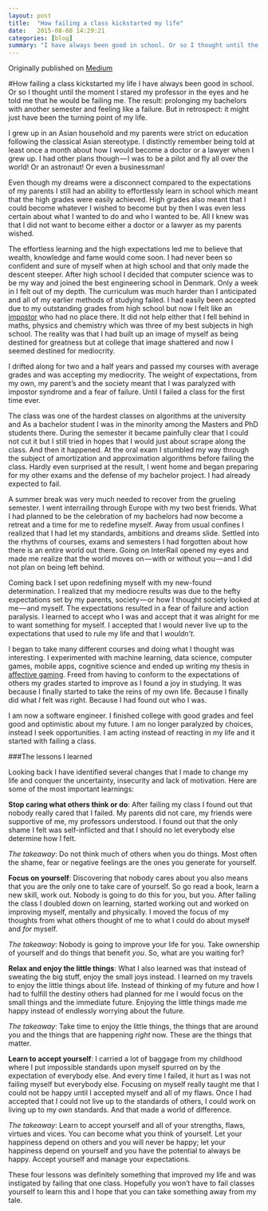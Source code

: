 ```yaml
---
layout: post
title:  "How failing a class kickstarted my life"
date:   2015-08-08 14:29:21
categories: [blog]
summary: "I have always been good in school. Or so I thought until the moment I stared my professor in the eyes and he told me that he would be failing me. The result: prolonging my bachelors with another semester and feeling like a failure. But in retrospect: it might just have been the turning point of my life."
---
```

Originally published on [Medium](https://medium.com/@dunguyen/how-failing-a-class-kickstarted-my-life-466c06b57dce)

#How failing a class kickstarted my life
I have always been good in school. Or so I thought until the moment I stared my professor in the eyes and he told me that he would be failing me. The result: prolonging my bachelors with another semester and feeling like a failure. But in retrospect: it might just have been the turning point of my life.


I grew up in an Asian household and my parents were strict on education following the classical Asian stereotype. I distinctly remember being told at least once a month about how I would become a doctor or a lawyer when I grew up. I had other plans though — I was to be a pilot and fly all over the world! Or an astronaut! Or even a businessman!

Even though my dreams were a disconnect compared to the expectations of my parents I still had an ability to effortlessly learn in school which meant that the high grades were easily achieved. High grades also meant that I could become whatever I wished to become but by then I was even less certain about what I wanted to do and who I wanted to be. All I knew was that I did not want to become either a doctor or a lawyer as my parents wished.


The effortless learning and the high expectations led me to believe that wealth, knowledge and fame would come soon. I had never been so confident and sure of myself when at high school and that only made the descent steeper. After high school I decided that computer science was to be my way and joined the best engineering school in Denmark. Only a week in I felt out of my depth. The curriculum was much harder than I anticipated and all of my earlier methods of studying failed. I had easily been accepted due to my outstanding grades from high school but now I felt like an [impostor](https://en.wikipedia.org/wiki/Impostor_syndrome) who had no place there. It did not help either that I fell behind in maths, physics and chemistry which was three of my best subjects in high school. The reality was that I had built up an image of myself as being destined for greatness but at college that image shattered and now I seemed destined for mediocrity.

I drifted along for two and a half years and passed my courses with average grades and was accepting my mediocrity. The weight of expectations, from my own, my parent’s and the society meant that I was paralyzed with impostor syndrome and a fear of failure. Until I failed a class for the first time ever.

The class was one of the hardest classes on algorithms at the university and As a bachelor student I was in the minority among the Masters and PhD students there. During the semester it became painfully clear that I could not cut it but I still tried in hopes that I would just about scrape along the class. And then it happened. At the oral exam I stumbled my way through the subject of amortization and approximation algorithms before failing the class. Hardly even surprised at the result, I went home and began preparing for my other exams and the defense of my bachelor project. I had already expected to fail.


A summer break was very much needed to recover from the grueling semester. I went interrailing through Europe with my two best friends. What I had planned to be the celebration of my bachelors had now become a retreat and a time for me to redefine myself. Away from usual confines I realized that I had let my standards, ambitions and dreams slide. Settled into the rhythms of courses, exams and semesters I had forgotten about how there is an entire world out there. Going on InterRail opened my eyes and made me realize that the world moves on — with or without you — and I did not plan on being left behind.

Coming back I set upon redefining myself with my new-found determination. I realized that my mediocre results was due to the hefty expectations set by my parents, society — or how I thought society looked at me — and myself. The expectations resulted in a fear of failure and action paralysis. I learned to accept who I was and accept that it was alright for me to want something for myself. I accepted that I would never live up to the expectations that used to rule my life and that I *wouldn't*.

I began to take many different courses and doing what I thought was interesting. I experimented with machine learning, data science, computer games, mobile apps, cognitive science and ended up writing my thesis in [affective gaming](http://academia.edu/6262472/Improving_game_experience_using_dynamic_difficulty_adjustment_based_on_physiological_signals). Freed from having to conform to the expectations of others my grades started to improve as I found a joy in studying. It was because I finally started to take the reins of my own life. Because I finally did what *I* felt was right. Because I had found out who I was.

I am now a software engineer. I finished college with good grades and feel good and optimistic about my future. I am no longer paralyzed by choices, instead I seek opportunities. I am acting instead of reacting in my life and it started with failing a class.

###The lessons I learned

Looking back I have identified several changes that I made to change my life and conquer the uncertainty, insecurity and lack of motivation. Here are some of the most important learnings:

**Stop caring what others think or do**: After failing my class I found out that nobody really cared that I failed. My parents did not care, my friends were supportive of me, my professors understood. I found out that the only shame I felt was self-inflicted and that I should no let everybody else determine how I felt.

*The takeaway*: Do not think much of others when you do things. Most often the shame, fear or negative feelings are the ones you generate for yourself.

**Focus on yourself**: Discovering that nobody cares about you also means that you are the only one to take care of yourself. So go read a book, learn a new skill, work out. Nobody is going to do this for you, but you. After failing the class I doubled down on learning, started working out and worked on improving myself, mentally and physically. I moved the focus of my thoughts from what others thought of me to what I could do about myself and *for* myself.

*The takeaway*: Nobody is going to improve your life for you. Take ownership of yourself and do things that benefit *you*. So, what are you waiting for?

**Relax and enjoy the little things**: What I also learned was that instead of sweating the big stuff, enjoy the small joys instead. I learned on my travels to enjoy the little things about life. Instead of thinking of my future and how I had to fulfill the destiny others had planned for me I would focus on the small things and the immediate future. Enjoying the little things made me happy instead of endlessly worrying about the future.

*The takeaway*: Take time to enjoy the little things, the things that are around you and the things that are happening *right* now. These are the things that matter.

**Learn to accept yourself**: I carried a lot of baggage from my childhood where I put impossible standards upon myself spurred on by the expectation of everybody else. And every time I failed, it hurt as I was not failing myself but everybody else. Focusing on myself really taught me that I could not be happy until I accepted myself and all of my flaws. Once I had accepted that I could not live up to the standards of others, I could work on living up to my *own* standards. And that made a world of difference.

*The takeaway*: Learn to accept yourself and all of your strengths, flaws, virtues and vices. You can become what you think of yourself. Let your happiness depend on others and you will never be happy; let your happiness depend on yourself and you have the potential to always be happy. Accept yourself and manage your expectations.



These four lessons was definitely something that improved my life and was instigated by failing that one class. Hopefully you won’t have to fail classes yourself to learn this and I hope that you can take something away from my tale.
